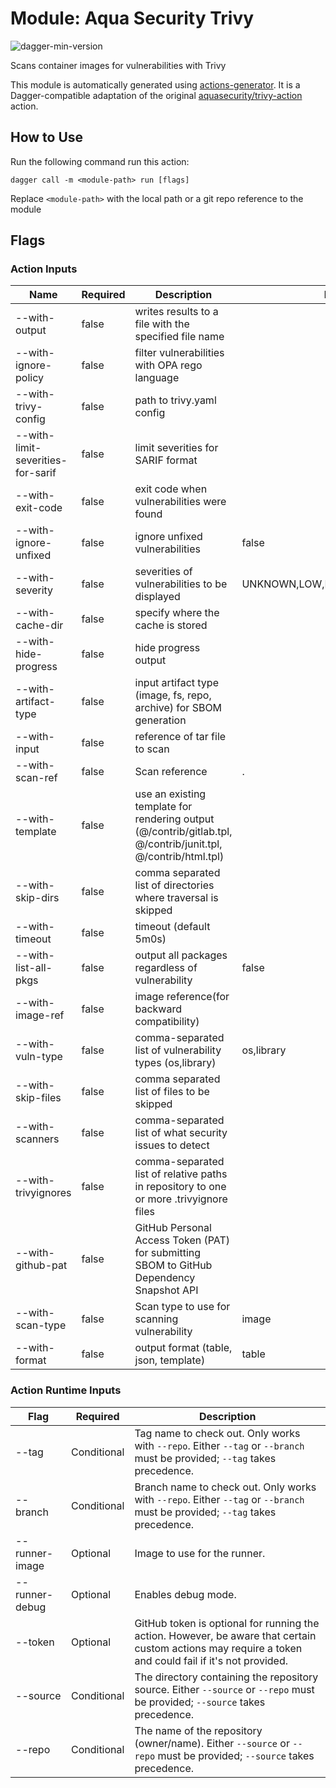 # Module: Aqua Security Trivy

![dagger-min-version](https://img.shields.io/badge/dagger%20version-v0.9.2-green)

Scans container images for vulnerabilities with Trivy

This module is automatically generated using [actions-generator](https://github.com/aweris/gale/tree/main/daggerverse/actions/generator). It is a Dagger-compatible adaptation of the original [aquasecurity/trivy-action](https://github.com/aquasecurity/trivy-action) action.

## How to Use

Run the following command run this action:

```shell
dagger call -m <module-path> run [flags]
```

Replace `<module-path>` with the local path or a git repo reference to the module

## Flags

### Action Inputs

| Name | Required | Description | Default | 
| ------| ------| ------| ------| 
| --with-output | false | writes results to a file with the specified file name |  |
| --with-ignore-policy | false | filter vulnerabilities with OPA rego language |  |
| --with-trivy-config | false | path to trivy.yaml config |  |
| --with-limit-severities-for-sarif | false | limit severities for SARIF format |  |
| --with-exit-code | false | exit code when vulnerabilities were found |  |
| --with-ignore-unfixed | false | ignore unfixed vulnerabilities | false |
| --with-severity | false | severities of vulnerabilities to be displayed | UNKNOWN,LOW,MEDIUM,HIGH,CRITICAL |
| --with-cache-dir | false | specify where the cache is stored |  |
| --with-hide-progress | false | hide progress output |  |
| --with-artifact-type | false | input artifact type (image, fs, repo, archive) for SBOM generation |  |
| --with-input | false | reference of tar file to scan |  |
| --with-scan-ref | false | Scan reference | . |
| --with-template | false | use an existing template for rendering output (@/contrib/gitlab.tpl, @/contrib/junit.tpl, @/contrib/html.tpl) |  |
| --with-skip-dirs | false | comma separated list of directories where traversal is skipped |  |
| --with-timeout | false | timeout (default 5m0s) |  |
| --with-list-all-pkgs | false | output all packages regardless of vulnerability | false |
| --with-image-ref | false | image reference(for backward compatibility) |  |
| --with-vuln-type | false | comma-separated list of vulnerability types (os,library) | os,library |
| --with-skip-files | false | comma separated list of files to be skipped |  |
| --with-scanners | false | comma-separated list of what security issues to detect |  |
| --with-trivyignores | false | comma-separated list of relative paths in repository to one or more .trivyignore files |  |
| --with-github-pat | false | GitHub Personal Access Token (PAT) for submitting SBOM to GitHub Dependency Snapshot API |  |
| --with-scan-type | false | Scan type to use for scanning vulnerability | image |
| --with-format | false | output format (table, json, template) | table |


### Action Runtime Inputs

| Flag | Required | Description | 
| ------| ------| ------| 
| --tag | Conditional | Tag name to check out. Only works with `--repo`. Either `--tag` or `--branch` must be provided; `--tag` takes precedence. |
| --branch | Conditional | Branch name to check out. Only works with `--repo`. Either `--tag` or `--branch` must be provided; `--tag` takes precedence. |
| --runner-image | Optional | Image to use for the runner. |
| --runner-debug | Optional | Enables debug mode. |
| --token | Optional | GitHub token is optional for running the action. However, be aware that certain custom actions may require a token and could fail if it's not provided. |
| --source | Conditional | The directory containing the repository source. Either `--source` or `--repo` must be provided; `--source` takes precedence. |
| --repo | Conditional | The name of the repository (owner/name). Either `--source` or `--repo` must be provided; `--source` takes precedence. |
